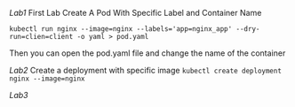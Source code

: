 *Lab1*
First Lab Create A Pod With Specific Label and Container Name

`kubectl run nginx --image=nginx --labels='app=nginx_app' --dry-run=clien=client -o yaml > pod.yaml`

Then you can open the pod.yaml file and change the name of the container

*Lab2* 
Create a deployment with specific image
`kubectl create deployment nginx --image=nginx`

*Lab3*